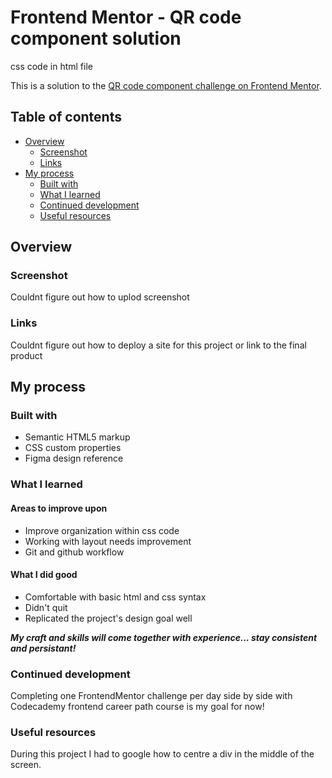 # Frontend Mentor - QR code component solution
css code in html file

This is a solution to the [QR code component challenge on Frontend Mentor](https://www.frontendmentor.io/challenges/qr-code-component-iux_sIO_H).  

## Table of contents

- [Overview](#overview)
  - [Screenshot](#screenshot)
  - [Links](#links)
- [My process](#my-process)
  - [Built with](#built-with)
  - [What I learned](#what-i-learned)
  - [Continued development](#continued-development)
  - [Useful resources](#useful-resources)


## Overview

### Screenshot

Couldnt figure out how to uplod screenshot

### Links

Couldnt figure out how to deploy a site for this project or link to the final product

## My process

### Built with

- Semantic HTML5 markup
- CSS custom properties
- Figma design reference

### What I learned

#### Areas to improve upon
+ Improve organization within css code
+ Working with layout needs improvement
+ Git and github workflow

#### What I did good
+ Comfortable with basic html and css syntax
+ Didn't quit
+ Replicated the project's design goal well

***My craft and skills _will_ come together with experience... stay _consistent and persistant!_***

### Continued development

Completing one FrontendMentor challenge per day side by side with Codecademy frontend career path course is my goal for now!

### Useful resources

During this project I had to google how to centre a div in the middle of the screen.


